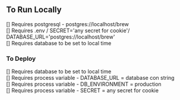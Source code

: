 ## To Run Locally

[] Requires postgresql - postgres://localhost/brew  
[] Requires .env / SECRET='any secret for cookie'/ DATABASE_URL='postgres://localhost/brew'  
[] Requires database to be set to local time

### To Deploy

[] Requires database to be set to local time  
[] Requires process variable - DATABASE_URL = database con string  
[] Requires process variable - DB_ENVIRONMENT = production  
[] Requires process variable - SECRET = any secret for cookie
